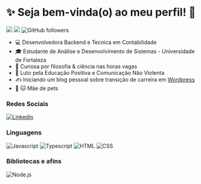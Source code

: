 # :sparkles: Seja bem-vinda(o) ao meu perfil! :vulcan_salute:

![](https://komarev.com/ghpvc/?username=raphavidall&color=000000)
![](https://estruyf-github.azurewebsites.net/api/VisitorHit?user=raphavidall&countColorcountColor&countColor=%232979ff) ![GitHub followers](https://img.shields.io/github/followers/raphavidall?label=Follow&style=social)

- :computer: Desenvolvedora Backend e Tecnica em Contabilidade
- :mortar_board: Estudante de Análise e Desenvolvimento de Sistemas - Universidade de Fortaleza
- :book: Curiosa por filosofia & ciência nas horas vagas
- :muscle: Luto pela Educação Positiva e Comunicação Não Violenta
- :writing_hand: Iniciando um blog pessoal sobre transição de carreira em [Wordpress](https://transicaoparatech.wordpress.com/)
- :dog: :cat: Mãe de pets

### Redes Sociais

[![Linkedin](https://img.shields.io/badge/LinkedIn-0077B5?style=flat&logo=linkedin)](https://www.linkedin.com/in/raphaela-vidal)

### Linguagens

![Javascript](https://img.shields.io/badge/Javascript-282C34?style=flat&logo=javascript)
![Typescript](https://img.shields.io/badge/Typescript-282C34?logo=typescript)
![HTML](https://img.shields.io/badge/HTML-282C34?logo=html5)
![CSS](https://img.shields.io/badge/CSS-282C34?logo=css3&logoColor=1572B6)

### Bibliotecas e afins

![Node.js](https://img.shields.io/badge/Node.js-282C34?logo=node.js)

